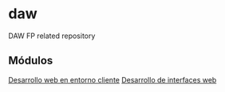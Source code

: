 # daw
DAW FP related repository

## Módulos
[Desarrollo web en entorno cliente]()
[Desarrollo de interfaces web]()
